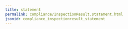 ```yaml
---
title: statement
permalink: compliance/InspectionResult.statement.html
jsonid: compliance_inspectionresult_statement
---
```

